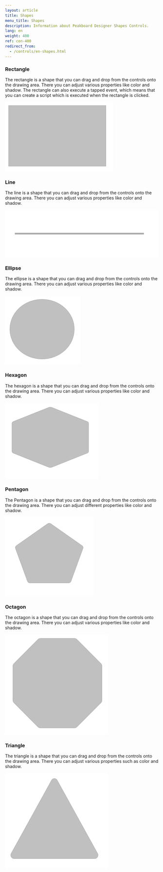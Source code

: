 ```yaml
---
layout: article
title: Shapes
menu_title: Shapes
description: Information about Peakboard Designer Shapes Controls.
lang: en
weight: 400
ref: con-400
redirect_from:
  - /controls/en-shapes.html
---
```


### Rectangle
The rectangle is a shape that you can drag and drop from the controls onto the drawing area. 
There you can adjust various properties like color and shadow. 
The rectangle can also execute a tapped event, which means that you can create a script which is executed when the rectangle is clicked.

![image_1](/assets/images/Controls/Shapes/rectangle.png)

### Line
The line is a shape that you can drag and drop from the controls onto the drawing area. 
There you can adjust various properties like color and shadow.

![image_1](/assets/images/Controls/Shapes/line.png)

### Ellipse
The ellipse is a shape that you can drag and drop from the controls onto the drawing area. 
There you can adjust various properties like color and shadow.

![image_1](/assets/images/Controls/Shapes/ellipse.png)

### Hexagon
The hexagon is a shape that you can drag and drop from the controls onto the drawing area. 
There you can adjust various properties like color and shadow.

![image_1](/assets/images/Controls/Shapes/hexagon.png)

### Pentagon
The Pentagon is a shape that you can drag and drop from the controls onto the drawing area. 
There you can adjust different properties like color and shadow.

![image_1](/assets/images/Controls/Shapes/pentagon.png)

### Octagon
The octagon is a shape that you can drag and drop from the controls onto the drawing area. 
There you can adjust various properties like color and shadow.

![image_1](/assets/images/Controls/Shapes/octagon.png)

### Triangle
The triangle is a shape that you can drag and drop from the controls onto the drawing area. 
There you can adjust various properties such as color and shadow.

![image_1](/assets/images/Controls/Shapes/triangle.png)